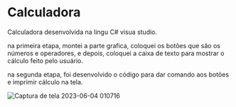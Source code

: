# Calculadora

Calculadora desenvolvida na lingu C# visua studio.

na primeira etapa, montei a parte grafica, coloquei os botões que são os números e operadores, e depois, coloquei a caixa de texto para mostrar o cálculo feito pelo usuário.

na segunda etapa, foi desenvolvido o código para dar comando aos botões e imprimir cálculo na tela. 

![Captura de tela 2023-06-04 010716](https://github.com/Lucasvi1998/Calculadora/assets/103540716/74299c0e-36d9-4ca1-a268-6a73362fc7a7)

